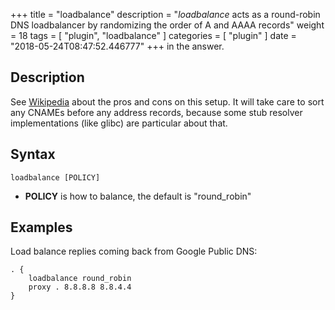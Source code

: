 +++
title = "loadbalance"
description = "*loadbalance* acts as a round-robin DNS loadbalancer by randomizing the order of A and AAAA records"
weight = 18
tags = [ "plugin", "loadbalance" ]
categories = [ "plugin" ]
date = "2018-05-24T08:47:52.446777"
+++
 in the answer.

## Description
 
 See [Wikipedia](https://en.wikipedia.org/wiki/Round-robin_DNS) about the pros and cons on this
 setup. It will take care to sort any CNAMEs before any address records, because some stub resolver
 implementations (like glibc) are particular about that.

## Syntax

~~~
loadbalance [POLICY]
~~~

* **POLICY** is how to balance, the default is "round_robin"

## Examples

Load balance replies coming back from Google Public DNS:

~~~ corefile
. {
    loadbalance round_robin
    proxy . 8.8.8.8 8.8.4.4
}
~~~
